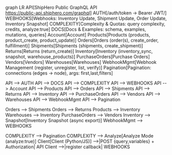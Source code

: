 graph LR
  API[ShipHero Public GraphQL API<br/>https://public-api.shiphero.com/graphql]
  AUTH[/auth/token → Bearer JWT/]
  WEBHOOKS[Webhooks: Inventory Update, Shipment Update, Order Update, Inventory Snapshot]
  COMPLEXITY[Complexity & Quotas: query complexity, credits, analyze:true]
  DOCS[Docs & Examples: schema, examples, mutations, queries]
  Account[Account]
  Products[Products (products, product_create, product_update)]
  Orders[Orders (order(s), create_order, fulfillment)]
  Shipments[Shipments (shipments, create_shipment)]
  Returns[Returns (return_create)]
  Inventory[Inventory (inventory_sync, snapshot, warehouse_products)]
  PurchaseOrders[Purchase Orders]
  Vendors[Vendors]
  Warehouses[Warehouses]
  WebhookMgmt[Webhook Management (register, unregister, list, verify)]
  Pagination[Pagination: connections (edges → node), args: first,last,filters]

  API --> AUTH
  API --> DOCS
  API --> COMPLEXITY
  API --> WEBHOOKS
  API --> Account
  API --> Products
  API --> Orders
  API --> Shipments
  API --> Returns
  API --> Inventory
  API --> PurchaseOrders
  API --> Vendors
  API --> Warehouses
  API --> WebhookMgmt
  API --> Pagination

  Orders --> Shipments
  Orders --> Returns
  Products --> Inventory
  Warehouses --> Inventory
  PurchaseOrders --> Vendors
  Inventory --> Snapshot[Inventory Snapshot (async export)]
  WebhookMgmt --> WEBHOOKS

  COMPLEXITY --> Pagination
  COMPLEXITY --> Analyze[Analyze Mode (analyze:true)]
  Client[Client (Python/JS)] -->|POST {query,variables} + Authorization| API
  Client -->|register callback| WEBHOOKS
